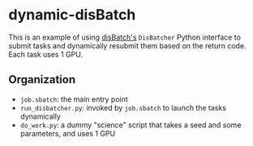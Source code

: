 # dynamic-disBatch

This is an example of using [disBatch's](https://github.com/flatironinstitute/disBatch) `DisBatcher` Python interface to submit tasks and dynamically resubmit them based on the return code. Each task uses 1 GPU.

## Organization

* `job.sbatch`: the main entry point
* `run_disbatcher.py`: invoked by `job.sbatch` to launch the tasks dynamically
* `do_work.py`: a dummy "science" script that takes a seed and some parameters, and uses 1 GPU
